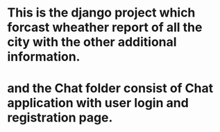 # This is the django project which forcast wheather report of all the city with the other additional information.
# and the Chat folder consist of Chat application with user login and registration page.
